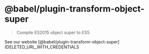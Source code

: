 # @babel/plugin-transform-object-super

> Compile ES2015 object super to ES5

See our website [@babel/plugin-transform-object-super](DELETED_URL_WITH_CREDENTIALS
